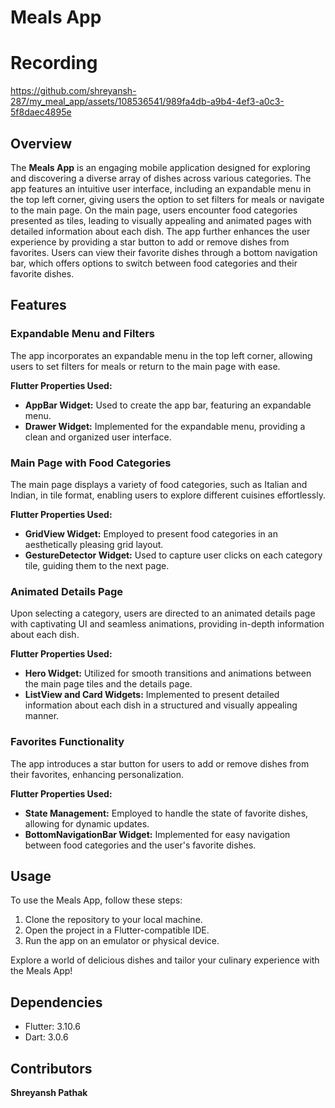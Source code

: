 # Meals App

# Recording

https://github.com/shreyansh-287/my_meal_app/assets/108536541/989fa4db-a9b4-4ef3-a0c3-5f8daec4895e

## Overview

The **Meals App** is an engaging mobile application designed for exploring and discovering a diverse array of dishes across various categories. The app features an intuitive user interface, including an expandable menu in the top left corner, giving users the option to set filters for meals or navigate to the main page. On the main page, users encounter food categories presented as tiles, leading to visually appealing and animated pages with detailed information about each dish. The app further enhances the user experience by providing a star button to add or remove dishes from favorites. Users can view their favorite dishes through a bottom navigation bar, which offers options to switch between food categories and their favorite dishes.

## Features

### Expandable Menu and Filters

The app incorporates an expandable menu in the top left corner, allowing users to set filters for meals or return to the main page with ease.

**Flutter Properties Used:**
- **AppBar Widget:** Used to create the app bar, featuring an expandable menu.
- **Drawer Widget:** Implemented for the expandable menu, providing a clean and organized user interface.

### Main Page with Food Categories

The main page displays a variety of food categories, such as Italian and Indian, in tile format, enabling users to explore different cuisines effortlessly.

**Flutter Properties Used:**
- **GridView Widget:** Employed to present food categories in an aesthetically pleasing grid layout.
- **GestureDetector Widget:** Used to capture user clicks on each category tile, guiding them to the next page.

### Animated Details Page

Upon selecting a category, users are directed to an animated details page with captivating UI and seamless animations, providing in-depth information about each dish.

**Flutter Properties Used:**
- **Hero Widget:** Utilized for smooth transitions and animations between the main page tiles and the details page.
- **ListView and Card Widgets:** Implemented to present detailed information about each dish in a structured and visually appealing manner.

### Favorites Functionality

The app introduces a star button for users to add or remove dishes from their favorites, enhancing personalization.

**Flutter Properties Used:**
- **State Management:** Employed to handle the state of favorite dishes, allowing for dynamic updates.
- **BottomNavigationBar Widget:** Implemented for easy navigation between food categories and the user's favorite dishes.

## Usage

To use the Meals App, follow these steps:

1. Clone the repository to your local machine.
2. Open the project in a Flutter-compatible IDE.
3. Run the app on an emulator or physical device.

Explore a world of delicious dishes and tailor your culinary experience with the Meals App!

## Dependencies

- Flutter: 3.10.6
- Dart: 3.0.6

## Contributors

**Shreyansh Pathak**
